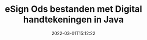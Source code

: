 ---
############################# Static ############################
layout: "auto-gen-signature"
date: 2022-03-01T15:12:22
draft: false
operation: Sign
signaturetype: Digital
fileformat: Ods
productName: Java
lang: nl
productCode: java
otherformats: pdf doc docx docm dot dotx odt ott xls xlsx xlsm xlsb ods ots xltx xltm pptx pptm
breadcrumb: Put Digital signature on Ods for Java

############################# Head ############################
head_title: "Digitale elektronische handtekeningen toevoegen aan Ods bestand met Java"
head_description: "Zet de digitale handtekening op het Ods-bestand voor Java met een paar regels code. Gebruik de GroupDocs Document Signature API om tientallen bestandsindelingen te ondertekenen."

############################# Header ############################
title: "eSign Ods bestanden met Digital handtekeningen in Java"
description: "Hoe een Digital handtekening toe te voegen met een paar regels Java code"
bg_image: "https://cms.admin.containerize.com/templates/aspose/App_Themes/V3/images/bg/header1.png"
bg_overlay: false
button:
    enable: true

############################# SubMenu ############################
submenu:
    enable: true

    left:
        img_alt: "GroupDocs.Signature for Java"
        image: "https://cms.admin.containerize.com/templates/groupdocs/images/product-logos/90x90-noborder/groupdocs-signature-java.png"
        product: "GroupDocs.Signature"
        platform: "Java"



############################# About ############################
about:
    enable: true
    title: "Over GroupDocs.Signature for Java API voor digitale handtekeningen"
    content: |
        [GroupDocs.Signature for Java](https://products.groupdocs.com/signature/java/) is een populaire API om documenten te ondertekenen met de digitale elektronische handtekeningen, met digitale certificaten. Voor de API voor digitale handtekeningen gebruikt de API PFX-certificaatbestanden om documenten te ondertekenen met met een wachtwoord beveiligde privé- en openbare sleutels. De digitale handtekeningen kunnen worden gebruikt om zakelijke documenten te certificeren met een specifieke eSign PDF-pagina, en om volledige Microsoft Office-documenten zoals Words, Excel, Powerpoint-bestanden en Open Office-documenten te certificeren. Klanten kunnen de handtekeningen gemakkelijk manipuleren, zoals bewerken, verwijderen of aanpassen. De API biedt een manier om handtekeningen te zoeken en te verifiëren. Bovendien zijn er veel mogelijkheden voor het aanpassen van handtekeningen.
    

############################# Steps ############################
steps:
    enable: true
    title_left: "Stappen om Ods te ondertekenen met Digital in Java"
    content_left: |
        [GroupDocs.Signature for Java](https://products.groupdocs.com/signature/java/) biedt de mogelijkheid om Ods documenten snel en gemakkelijk te ondertekenen met Digital handtekeningen.
        
        * Maak een instantie van de Signature-klasse die een Ods-bestand levert dat moet worden ondertekend als pad of geheugenstroom
        * Instantieer SignOptions klasse en stel alle gevraagde gegevens in.
        * Roep de Signature.Sign()-methode op en geef uitvoer Ods-bestand of geheugenstroom

    title_right: " systeem vereisten"
    content_right: |
        GroupDocs.Signature for Java worden ondersteund op alle belangrijke platforms en besturingssystemen. Voordat u de onderstaande code uitvoert, moet u ervoor zorgen dat de volgende vereisten op uw systeem zijn geïnstalleerd.

        * Besturingssystemen: Microsoft Windows, Linux, MacOS
        * Ontwikkelomgevingen: NetBeans, Intellij IDEA, Eclipse, etc.
        * Java runtime: J2SE 6.0 and above
        * Download de nieuwste GroupDocs.Signature for Java van [Maven](https://repository.groupdocs.com/webapp/#/artifacts/browse/tree/General/repo/com/groupdocs/groupdocs-signature)
         
    code: |
        ```java    
                
        // Set up input Ods file
        String filePath = "input.ods";
        // Set up output file
        String outputFilePath = "output.ods";
        // Provide digital certificate
        String certificateFilePath = "certificate.pfx";

        // Instantiate Signature for input file
        Signature signature = new Signature(filePath);

        //Provide sign options
        DigitalSignOptions options = new DigitalSignOptions(certificateFilePath);

        // set certificate password
        options.setPassword("1234567890");

        // set signature position
        options.setLeft(50);
        options.setTop(200);

        // sign Ods document
        SignResult result = signature.sign(outputFilePath, options);

        ```

############################# Demos ############################
demos:
    enable: true
    title: "Ods documenten ondertekenen met Digital Live Demo"
    content: |
       Onderteken het Ods-bestand met verschillende handtekeningen op dit moment door naar de website [GroupDocs.Signature App](https://products.groupdocs.app/signature/family) te gaan. Gratis online demo voor u klaar.          

############################# More Formats ############################
more_formats:
    enable: true
    title: "Andere ondersteunde Digital handtekeningen voor Java"
    content: |
        "U kunt Ods ook ondertekenen met andere soorten handtekeningen. Zie de lijst hieronder."
    format: 
       
       
back_to_top:
    enable: true
---